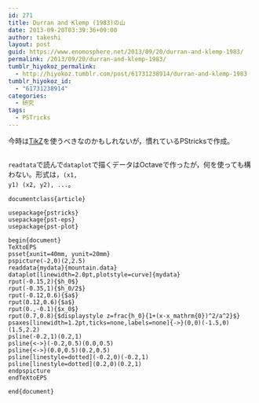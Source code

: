 ```yaml
---
id: 271
title: Durran and Klemp (1983)の山
date: 2013-09-20T03:39:36+09:00
author: takeshi
layout: post
guid: https://www.enomosphere.net/2013/09/20/durran-and-klemp-1983/
permalink: /2013/09/20/durran-and-klemp-1983/
tumblr_hiyokoz_permalink:
  - http://hiyokoz.tumblr.com/post/61731238914/durran-and-klemp-1983
tumblr_hiyokoz_id:
  - "61731238914"
categories:
  - 研究
tags:
  - PSTricks
---
```

今時は<a href="http://www.texample.net">TikZ</a>を使うべきなのかもしれないが，慣れているPStricksで作成。<!--more-->

<img src="http://media.tumblr.com/bd8d57903d23342f27b4bf359042177b/tumblr_inline_mtenf1kePi1s0tikq.png" alt="" />

<code>readtata</code>で読んで<code>dataplot</code>で描くデータはOctaveで作ったが，何を使っても構わない。形式は，<code>(x1, y1) (x2, y2), ...</code>。
<pre><code>documentclass{article}

usepackage{pstricks}
usepackage{pst-eps}
usepackage{pst-plot}

begin{document}
TeXtoEPS
psset{xunit=40mm, yunit=20mm}
pspicture(-2,0)(2,2.5)
readdata{mydata}{mountain.data}
dataplot[linewidth=2.0pt,plotstyle=curve]{mydata}
rput(-0.15,2){$h_0$}
rput(-0.35,1){$h_0/2$}
rput(-0.12,0.6){$a$}
rput(0.12,0.6){$a$}
rput(0.,-0.1){$x_0$}
rput(0.7,0.8){$displaystyle z=frac{h_0}{1+(x-x_mathrm{0})^2/a^2}$}
psaxes[linewidth=1.2pt,ticks=none,labels=none]{-&gt;}(0,0)(-1.5,0)(1.5,2.2)
psline(-0.2,1)(0.2,1)
psline{&lt;-&gt;}(-0.2,0.5)(0.0,0.5)
psline{&lt;-&gt;}(0.0,0.5)(0.2,0.5)
psline[linestyle=dotted](-0.2,0)(-0.2,1)
psline[linestyle=dotted](0.2,0)(0.2,1)
endpspicture
endTeXtoEPS

end{document}
</code></pre>